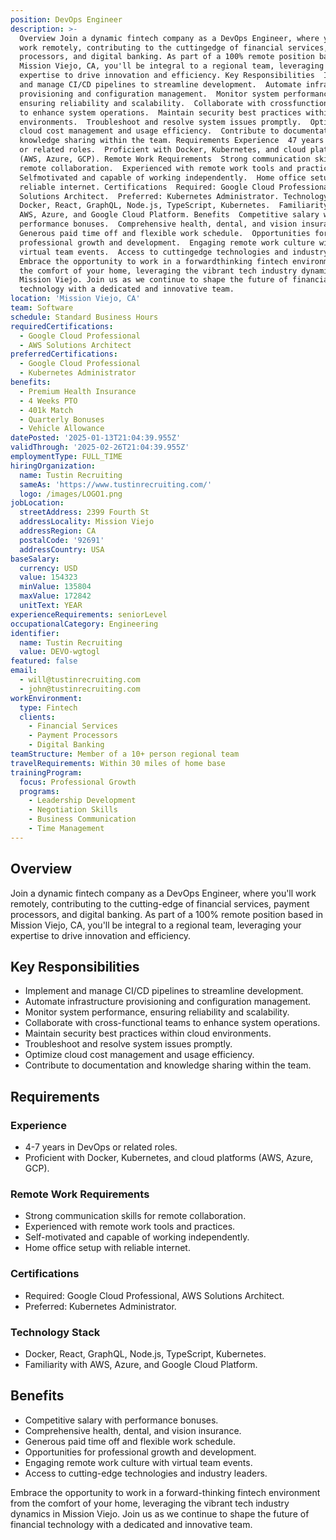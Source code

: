 ```yaml
---
position: DevOps Engineer
description: >-
  Overview Join a dynamic fintech company as a DevOps Engineer, where you'll
  work remotely, contributing to the cuttingedge of financial services, payment
  processors, and digital banking. As part of a 100% remote position based in
  Mission Viejo, CA, you'll be integral to a regional team, leveraging your
  expertise to drive innovation and efficiency. Key Responsibilities  Implement
  and manage CI/CD pipelines to streamline development.  Automate infrastructure
  provisioning and configuration management.  Monitor system performance,
  ensuring reliability and scalability.  Collaborate with crossfunctional teams
  to enhance system operations.  Maintain security best practices within cloud
  environments.  Troubleshoot and resolve system issues promptly.  Optimize
  cloud cost management and usage efficiency.  Contribute to documentation and
  knowledge sharing within the team. Requirements Experience  47 years in DevOps
  or related roles.  Proficient with Docker, Kubernetes, and cloud platforms
  (AWS, Azure, GCP). Remote Work Requirements  Strong communication skills for
  remote collaboration.  Experienced with remote work tools and practices. 
  Selfmotivated and capable of working independently.  Home office setup with
  reliable internet. Certifications  Required: Google Cloud Professional, AWS
  Solutions Architect.  Preferred: Kubernetes Administrator. Technology Stack 
  Docker, React, GraphQL, Node.js, TypeScript, Kubernetes.  Familiarity with
  AWS, Azure, and Google Cloud Platform. Benefits  Competitive salary with
  performance bonuses.  Comprehensive health, dental, and vision insurance. 
  Generous paid time off and flexible work schedule.  Opportunities for
  professional growth and development.  Engaging remote work culture with
  virtual team events.  Access to cuttingedge technologies and industry leaders.
  Embrace the opportunity to work in a forwardthinking fintech environment from
  the comfort of your home, leveraging the vibrant tech industry dynamics in
  Mission Viejo. Join us as we continue to shape the future of financial
  technology with a dedicated and innovative team.
location: 'Mission Viejo, CA'
team: Software
schedule: Standard Business Hours
requiredCertifications:
  - Google Cloud Professional
  - AWS Solutions Architect
preferredCertifications:
  - Google Cloud Professional
  - Kubernetes Administrator
benefits:
  - Premium Health Insurance
  - 4 Weeks PTO
  - 401k Match
  - Quarterly Bonuses
  - Vehicle Allowance
datePosted: '2025-01-13T21:04:39.955Z'
validThrough: '2025-02-26T21:04:39.955Z'
employmentType: FULL_TIME
hiringOrganization:
  name: Tustin Recruiting
  sameAs: 'https://www.tustinrecruiting.com/'
  logo: /images/LOGO1.png
jobLocation:
  streetAddress: 2399 Fourth St
  addressLocality: Mission Viejo
  addressRegion: CA
  postalCode: '92691'
  addressCountry: USA
baseSalary:
  currency: USD
  value: 154323
  minValue: 135804
  maxValue: 172842
  unitText: YEAR
experienceRequirements: seniorLevel
occupationalCategory: Engineering
identifier:
  name: Tustin Recruiting
  value: DEVO-wgtogl
featured: false
email:
  - will@tustinrecruiting.com
  - john@tustinrecruiting.com
workEnvironment:
  type: Fintech
  clients:
    - Financial Services
    - Payment Processors
    - Digital Banking
teamStructure: Member of a 10+ person regional team
travelRequirements: Within 30 miles of home base
trainingProgram:
  focus: Professional Growth
  programs:
    - Leadership Development
    - Negotiation Skills
    - Business Communication
    - Time Management
---
```




## Overview

Join a dynamic fintech company as a DevOps Engineer, where you'll work remotely, contributing to the cutting-edge of financial services, payment processors, and digital banking. As part of a 100% remote position based in Mission Viejo, CA, you'll be integral to a regional team, leveraging your expertise to drive innovation and efficiency.

## Key Responsibilities

- Implement and manage CI/CD pipelines to streamline development.
- Automate infrastructure provisioning and configuration management.
- Monitor system performance, ensuring reliability and scalability.
- Collaborate with cross-functional teams to enhance system operations.
- Maintain security best practices within cloud environments.
- Troubleshoot and resolve system issues promptly.
- Optimize cloud cost management and usage efficiency.
- Contribute to documentation and knowledge sharing within the team.

## Requirements

### Experience

- 4-7 years in DevOps or related roles.
- Proficient with Docker, Kubernetes, and cloud platforms (AWS, Azure, GCP).

### Remote Work Requirements

- Strong communication skills for remote collaboration.
- Experienced with remote work tools and practices.
- Self-motivated and capable of working independently.
- Home office setup with reliable internet.

### Certifications

- Required: Google Cloud Professional, AWS Solutions Architect.
- Preferred: Kubernetes Administrator.

### Technology Stack

- Docker, React, GraphQL, Node.js, TypeScript, Kubernetes.
- Familiarity with AWS, Azure, and Google Cloud Platform.

## Benefits

- Competitive salary with performance bonuses.
- Comprehensive health, dental, and vision insurance.
- Generous paid time off and flexible work schedule.
- Opportunities for professional growth and development.
- Engaging remote work culture with virtual team events.
- Access to cutting-edge technologies and industry leaders.

Embrace the opportunity to work in a forward-thinking fintech environment from the comfort of your home, leveraging the vibrant tech industry dynamics in Mission Viejo. Join us as we continue to shape the future of financial technology with a dedicated and innovative team.

